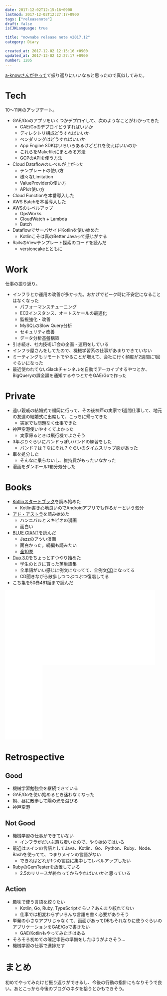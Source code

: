 ```yaml
---
date: 2017-12-02T12:15:16+0900
lastmod: 2017-12-02T12:27:17+0900
tags: ["releasenote"]
draft: false
isCJKLanguage: true

title: "nownabe release note v2017.12"
category: Diary

created_at: 2017-12-02 12:15:16 +0900
updated_at: 2017-12-02 12:27:17 +0900
number: 1205
---
```


[a-knowさんがやって](http://blog.a-know.me/entry/2017/12/01/100000)て振り返りにいいなぁと思ったので真似してみた。

# Tech
10〜11月のアップデート。

* GAE/Goのアプリをいくつかデプロイして、次のようなことがわかってきた
    * GAE/Goのデプロイどうすればいいか
    * ディレクトリ構成どうすればいいか
    * ベンダリングはどうすればいいか
    * App Engine SDKはいろいろあるけどどれを使えばいいのか
    * これらをMakefileにまとめる方法
    * GCPのAPIを使う方法
* Cloud Dataflowのレベルが上がった
    * テンプレートの使い方
    * 様々なLimitation
    * ValueProviderの使い方
    * APIの使い方
* Cloud Functionを本番導入した
* AWS Batchを本番導入した
* AWSのレベルアップ
    * OpsWorks
    * CloudWatch + Lambda
    * Batch
* DataflowでサーバサイドKotlinを使い始めた
    * Kotlinこそは真のBetter Javaって感じがする
* RailsのViewテンプレート探索のコードを読んだ
    * versioncakeとともに

# Work
仕事の振り返り。

* インフラとか運用の改善が多かった。おかげでピーク時に不安定になることはなくなった
    * パフォーマンスチューニング
    * EC2インスタンス、オートスケールの最適化
    * 監視強化・改善
    * MySQLのSlow Query分析
    * セキュリティ改善
    * データ分析基盤構築
* 引き続き、社内技術LT会の企画・運用をしている
* インフラ屋さんをしてたので、機械学習系の仕事があまりできていない
* ミーティングもリモートでやることが増えて、会社に行く頻度が2週間に1回ぐらいになった
* 最近使われてないSlackチャンネルを自動でアーカイブするやつとか、BigQueryの課金額を通知するやつとかをGAE/Goで作った

# Private
* 遠い親戚の結婚式で福岡に行って、その後神戸の実家で1週間仕事して、地元の友達の結婚式に出席して、こっちに帰ってきた
    * 実家でも問題なく仕事できた
* 神戸空港使いやすくてよかった
    * 実家帰るときは飛行機でよさそう
* 3年ぶりぐらいにバンドっぽいバンドの練習をした
    * バンド？は？なにそれ？ぐらいのタイムスリップ感があった
* 車を処分した
    * そんなに乗らないし、維持費がもったいなかった
* 漫画をダンボール1箱分処分した

# Books
* [Kotlinスタートブック](http://amzn.to/2zFZiyG)を読み始めた
    * Kotlin書き心地良いのでAndroidアプリでも作るかーという気分
* [アド・アストラ](http://amzn.to/2zFSZv4)を読み始めた
    * ハンニバルとスキピオの漫画
    * 面白い
* [BLUE GIANT](http://amzn.to/2zG0eTI)を読んだ
    * Jazzのアツい漫画
    * 面白かった。続編も読みたい
    * [全10巻](http://amzn.to/2i7joun)
* [Duo 3.0](http://amzn.to/2BD5WHi)をちょっとずつやり始めた
    * 学生のときに買った英単語集
    * 全単語がいい感じに例文になってて、全例文[CD](http://amzn.to/2BtfsM6)になってる
    * CD聞きながら散歩しつつぶつぶつ復唱してる
* こち亀を50巻481話まで読んだ

<iframe style="width:120px;height:240px;" marginwidth="0" marginheight="0" scrolling="no" frameborder="0" src="//rcm-fe.amazon-adsystem.com/e/cm?lt1=_blank&bc1=000000&IS2=1&bg1=FFFFFF&fc1=000000&lc1=0000FF&t=nownabe0c-22&o=9&p=8&l=as4&m=amazon&f=ifr&ref=as_ss_li_til&asins=B06XHJMR65&linkId=ed6f68c6a978fbc1e820c49c075300b6"></iframe><iframe style="width:120px;height:240px;" marginwidth="0" marginheight="0" scrolling="no" frameborder="0" src="//rcm-fe.amazon-adsystem.com/e/cm?lt1=_blank&bc1=000000&IS2=1&bg1=FFFFFF&fc1=000000&lc1=0000FF&t=nownabe0c-22&o=9&p=8&l=as4&m=amazon&f=ifr&ref=as_ss_li_til&asins=B00BCY592C&linkId=c87142d928cad6e6fbb9189b8ff43b15"></iframe><iframe style="width:120px;height:240px;" marginwidth="0" marginheight="0" scrolling="no" frameborder="0" src="//rcm-fe.amazon-adsystem.com/e/cm?lt1=_blank&bc1=000000&IS2=1&bg1=FFFFFF&fc1=000000&lc1=0000FF&t=nownabe0c-22&o=9&p=8&l=as4&m=amazon&f=ifr&ref=as_ss_li_til&asins=B00GSMDY48&linkId=6277f1ca3ba732ac1b465cf776005aff"></iframe><iframe style="width:120px;height:240px;" marginwidth="0" marginheight="0" scrolling="no" frameborder="0" src="//rcm-fe.amazon-adsystem.com/e/cm?lt1=_blank&bc1=000000&IS2=1&bg1=FFFFFF&fc1=000000&lc1=0000FF&t=nownabe0c-22&o=9&p=8&l=as4&m=amazon&f=ifr&ref=as_ss_li_til&asins=4900790052&linkId=152d568ec6f3930585ad4b38aeb751ff"></iframe><iframe style="width:120px;height:240px;" marginwidth="0" marginheight="0" scrolling="no" frameborder="0" src="//rcm-fe.amazon-adsystem.com/e/cm?lt1=_blank&bc1=000000&IS2=1&bg1=FFFFFF&fc1=000000&lc1=0000FF&t=nownabe0c-22&o=9&p=8&l=as4&m=amazon&f=ifr&ref=as_ss_li_til&asins=4900790079&linkId=cd2026b6051cc00e6d68fb6bbce4a8dd"></iframe>

# Retrospective
## Good
* 機械学習勉強会を継続できている
* GAE/Goを使い始めるとき迷わなくなった
* 朝、昼に散歩して陽の光を浴びる
* 神戸空港

## Not Good
* 機械学習の仕事ができていない
    * インフラがだいぶ落ち着いたので、やり始めてはいる
* 最近はメインの言語としてJava、Kotlin、Go、Python、Ruby、Node、Bashを使ってて、つまりメインの言語がない
    * できればどれか1つの言語に集中してレベルアップしたい
* RubyのGemTesterを放置している
    * 2.5のリリースが終わってからやればいいかと思っている

## Action
* 趣味で使う言語を絞りたい
    * Kotlin, Go, Ruby, TypeScriptぐらい？あんまり絞れてない
    * 仕事では相変わらずいろんな言語を書く必要がありそう
* 単発の小さなアプリじゃなくて、画面があってDBもそれなりに使うぐらいのアプリケーションをGAE/Goで書きたい
    * GAE/Kotlinもやってみたさはある
* そろそろ初めての確定申告の準備をしたほうがよさそう…
* 機械学習の仕事で進捗だす

# まとめ
初めてやってみたけど振り返りができるし、今後の行動の指針にもなりそうで良い。あとこっから今後のブログのネタを拾うとかもできそう。
